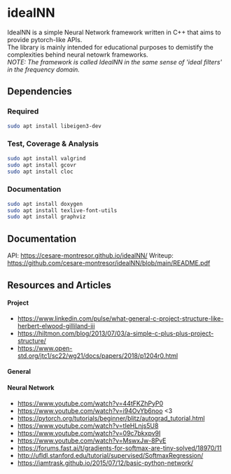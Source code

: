 # idealNN
IdealNN is a simple Neural Network framework written in C++ that aims to provide pytorch-like APIs.     
The library is mainly intended for educational purposes to demistify the complexities behind neural netowrk frameworks.    
_NOTE: The framework is called IdealNN in the same sense of 'ideal filters' in the frequency domain._

## Dependencies

### Required
```bash
sudo apt install libeigen3-dev 
```

### Test, Coverage & Analysis
```bash
sudo apt install valgrind
sudo apt install gcovr
sudo apt install cloc
```

### Documentation
```bash
sudo apt install doxygen 
sudo apt install texlive-font-utils
sudo apt install graphviz
```

## Documentation

API: https://cesare-montresor.github.io/idealNN/
Writeup: https://github.com/cesare-montresor/idealNN/blob/main/README.pdf

## Resources and Articles

#### Project
- https://www.linkedin.com/pulse/what-general-c-project-structure-like-herbert-elwood-gilliland-iii
- https://hiltmon.com/blog/2013/07/03/a-simple-c-plus-plus-project-structure/
- https://www.open-std.org/jtc1/sc22/wg21/docs/papers/2018/p1204r0.html


#### General


#### Neural Network
- https://www.youtube.com/watch?v=44tFKZhPyP0
- https://www.youtube.com/watch?v=i94OvYb6noo <3
- https://pytorch.org/tutorials/beginner/blitz/autograd_tutorial.html
- https://www.youtube.com/watch?v=tIeHLnjs5U8
- https://www.youtube.com/watch?v=09c7bkxpv9I
- https://www.youtube.com/watch?v=MswxJw-8PvE
- https://forums.fast.ai/t/gradients-for-softmax-are-tiny-solved/18970/11
- http://ufldl.stanford.edu/tutorial/supervised/SoftmaxRegression/
- https://iamtrask.github.io/2015/07/12/basic-python-network/
